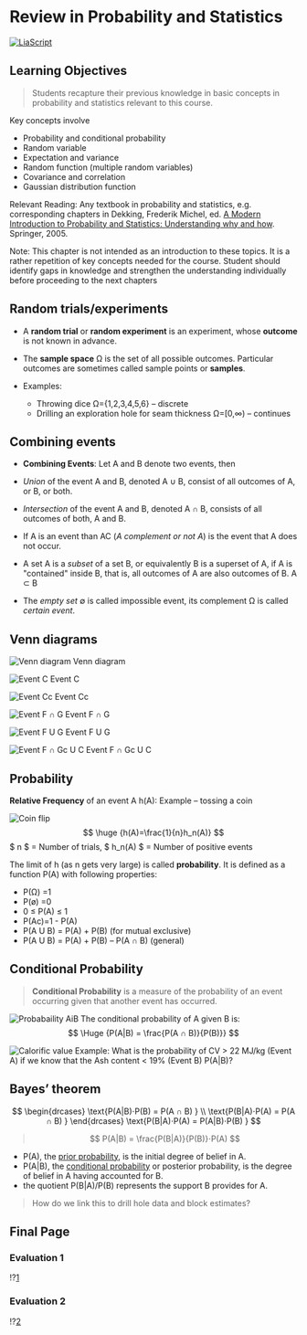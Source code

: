 <!--
author:   Your Name
email:    your@email.com
version:  0.1.0
language: en
narrator: US English Female

icon: ./Images/GS_icon.png

comment:  This simple description of your course.
          Multiline is also okay.

link:     https://cdn.jsdelivr.net/chartist.js/latest/chartist.min.css

script:   https://cdn.jsdelivr.net/chartist.js/latest/chartist.min.js

translation: українська ./translations/GS_lecture_1_uk.md
-->

# Review in Probability and Statistics


[![LiaScript](https://raw.githubusercontent.com/LiaScript/LiaScript/master/badges/course.svg)](https://liascript.github.io/course/?https://github.com/SUUUpoRT/Geostatistics/blob/main/GS_lecture_1_en.md)

## Learning Objectives

> Students recapture their previous knowledge in basic concepts in probability and statistics relevant to this course.

Key concepts involve

- Probability and conditional probability
- Random variable
- Expectation and variance
- Random function (multiple random variables)
- Covariance and correlation
- Gaussian distribution function

Relevant Reading: Any textbook in probability and statistics, e.g. corresponding chapters in Dekking, Frederik Michel, ed. [A Modern Introduction to Probability and Statistics: Understanding why and how](https://katalog.ub.tu-freiberg.de/Record/0-1644977052). Springer, 2005.

Note: This chapter is not intended as an introduction to these topics. It is a rather  repetition of key concepts needed for the course.  Student should identify gaps in knowledge and strengthen the understanding  individually before proceeding  to the next chapters

## Random trials/experiments

- A **random trial** or **random experiment** is an experiment, whose **outcome** is not known in advance.

- The **sample space** Ω is the set of all possible outcomes. Particular outcomes are sometimes called sample points or **samples**.

- Examples: 

  - Throwing dice Ω={1,2,3,4,5,6} – discrete
  - Drilling an exploration hole for seam thickness Ω=[0,∞) – continues

## Combining events

 - **Combining Events**: Let A and B denote two events, then

 - *Union* of the event A and B, denoted A ∪ B, consist of all outcomes of A, or B, or both.

 - *Intersection* of the event A and B, denoted A ∩ B, consists of all outcomes of both, A and B.

 - If A is an event than AC (*A complement or not A*) is the event that A does not occur.

 - A set A is a *subset* of a set B, or equivalently B is a superset of A, if A is "contained" inside B, that is, all outcomes of A are also outcomes of B. A ⊂ B

 - The *empty set* ∅ is called impossible event, its complement Ω is called *certain event*.

## Venn diagrams

![Venn diagram](./Images/GS_Venn.png)
Venn diagram

![Event C](./Images/GS_Venn_Event_C.png)
Event C

![Event Cc](./Images/GS_Venn_Event_Cc.png)
Event Cc

![Event F ∩ G](./Images/GS_Venn_Event_FuG.png)
Event F ∩ G

![Event F U G](./Images/GS_Venn_Event_FuG.png)
Event F U G

![Event F ∩ Gc U C](./Images/GS_Venn_Event_FiGcuC.png)
Event F ∩ Gc U C

## Probability

**Relative Frequency** of an event A h(A):		Example – tossing a coin

![Coin flip](./Images/GS_coinflip.png)
$$ \huge {h(A)=\frac{1}{n}h_n(A)} $$
$ n  $ = Number of trials, $ h_n(A) $ = Number of positive events

The limit of h (as n gets very large) is called **probability**. It is defined as a function P(A) with following properties:

 - P(Ω) 	=1
 - P(ø)  	=0
 - 0 ≤ P(A) ≤ 1
 - P(Ac)=1 - P(A)
 - P(A U B) = P(A) + P(B) (for mutual exclusive)
 - P(A U B) = P(A) + P(B) – P(A ∩ B) (general)

## Conditional Probability

> **Conditional Probability** is a measure of the probability of an event occurring given that another event has occurred.

![Probabaility AiB](./Images/GS_AiB.png)
The conditional probability of A given B is:
$$ \Huge {P(A|B) = \frac{P(A ∩ B)}{P(B)}} $$

![Calorific value](./Images/GS_Calorific_value.png)
Example: What is the probability of CV > 22 MJ/kg (Event A) if we know that the Ash content < 19% (Event B) P(A|B)?

## Bayes’ theorem

$$ \begin{drcases}
   \text{P(A|B)⋅P(B) = P(A ∩ B) } \\
   \text{P(B|A)⋅P(A) = P(A ∩ B) }
   \end{drcases}
   \text{P(B|A)⋅P(A) = P(A|B)⋅P(B) } $$

> $$ P(A|B) = \frac{P(B|A)}{P(B)}⋅P(A) $$

 - P(A), the [prior probability](http://en.wikipedia.org/wiki/Prior_probability), is the initial degree of belief in A.
 - P(A|B), the [conditional probability](http://en.wikipedia.org/wiki/Prior_probability) or posterior probability, is the degree of belief in A having accounted for B.
 - the quotient P(B|A)/P(B) represents the support B provides for A.

> How do we link this to drill hole data and block estimates?

## Final Page

### Evaluation 1

!?[1](https://youtu.be/vmG2S1qE2Vs)

### Evaluation 2

!?[2](https://youtu.be/ZwNw0zGQ4p8)

